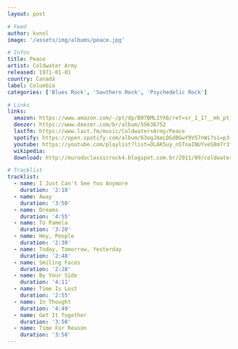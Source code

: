 ```yaml
---
layout: post

# Feed
author: kvnol
image: '/assets/img/albums/peace.jpg'

# Infos
title: Peace
artist: Coldwater Army
released: 1971-01-01
country: Canadá
label: Columbia
categories: ['Blues Rock', 'Southern Rock', 'Psychedelic Rock']

# Links
links:
  amazon: https://www.amazon.com/-/pt/dp/B07BML1YX6/ref=sr_1_1?__mk_pt_BR=%C3%85M%C3%85%C5%BD%C3%95%C3%91&dchild=1&keywords=coldwater+army+peace&qid=1614830905&sr=8-1
  deezer: https://www.deezer.com/br/album/59636752
  lastfm: https://www.last.fm/music/Coldwater+Army/Peace
  spotify: https://open.spotify.com/album/63ogJAeLDGdBGwY9V57nWi?si=p3-dReW2TfesHyKODCzgzg
  youtube: https://youtube.com/playlist?list=OLAK5uy_n5TnaINUYveS8m7r3fsaINSlLY6NECFO0
  wikipedia:
  download: http://murodoclassicrock4.blogspot.com.br/2011/09/coldwater-army-peace-1971.html

# Tracklist
tracklist:
  - name: I Just Can't See You Anymore
    duration: '2:18'
  - name: Away
    duration: '3:50'
  - name: Dreams
    duration: '4:55'
  - name: To Pamela
    duration: '3:20'
  - name: Hey, People
    duration: '2:30'
  - name: Today, Tomorrow, Yesterday
    duration: '2:48'
  - name: Smiling Faces
    duration: '2:28'
  - name: By Your Side
    duration: '4:11'
  - name: Time Is Lost
    duration: '2:55'
  - name: In Thought
    duration: '4:49'
  - name: Get It Together
    duration: '3:50'
  - name: Time For Reason
    duration: '3:58'
---
```

